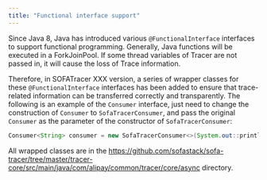 ```yaml
---
title: "Functional interface support"
---
```

Since Java 8, Java has introduced various `@FunctionalInterface` interfaces to support functional programming. Generally, Java functions will be executed in a ForkJoinPool. If some thread variables of Tracer are not passed in, it will cause the loss of Trace information.

Therefore, in SOFATracer XXX version, a series of wrapper classes for these `@FunctionalInterface` interfaces has been added to ensure that trace-related information can be transferred correctly and transparently. The following is an example of the `Consumer` interface, just need to change the construction of `Consumer` to `SofaTracerConsumer`, and pass the original `Consumer` as the parameter of the constructor of `SofaTracerConsumer`:

```java
Consumer<String> consumer = new SofaTracerConsumer<>(System.out::println);
```

All wrapped classes are in the <https://github.com/sofastack/sofa-tracer/tree/master/tracer-core/src/main/java/com/alipay/common/tracer/core/async> directory.